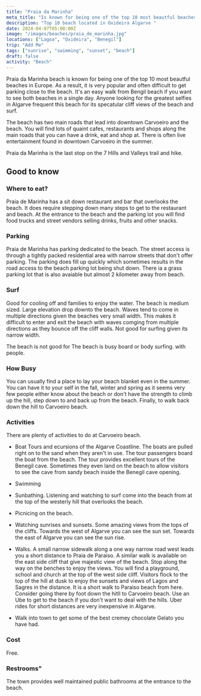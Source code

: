 ```yaml
---
title: "Praia da Marinha"
meta_title: "Is known for being one of the top 10 most beautful beaches in Europe."
description: "Top 10 beach located in Oxideira Algarve "
date: 2024-04-07T05:00:00Z
image: "/images/beaches/praia_de_marinha.jpg"
locations: ["Lagoa", "Oxideira", "Benegil"]
trip: "Add Me"
tags: ["sunrise", "swimming", "sunset", "beach"]
draft: false
activity: "Beach"
---
```


Praia da Marinha beach is known for being one of the top 10 most beautful beaches in Europe.   As a result, it is very popular and often difficult to get parking close to the beach. It's an easy walk from Bengil beach if you want to see both beaches in a single day.  Anyone looking for the greatest selfies in Algarve frequent this beach for its specatular cliff views of the beach and surf.  

The beach has two main roads that lead into downtown Carvoeiro and the beach.  You will find lots of quaint cafes, restaurants and shops along the main roads that you can have a drink, eat and shop at.   There is often live entertainment found in downtown Carvoeiro in the summer.

Praia da Marinha is the last stop on the 7 Hills and Valleys trail and hike.  


## Good to know

### Where to eat?

Praia de Marinha has a sit down restaurant and bar that overlooks the beach.  It does require stepping down many steps to get to the restaurant and beach.  At the entrance to the beach and the parking lot you will find food trucks and street vendors selling drinks, fruits and other snacks.


### Parking

Praia de Marinha has parking dedicated to the beach. The street access is through a tightly packed residential area with narrow streets that don't offer parking.  The parking does fill up quickly which sometimes results in the road access to the beach parking lot being shut down.  There ia a grass parking lot that is also avaiable but almost 2 kilometer away from beach.


### Surf

Good for cooling off and families to enjoy the water.   The beach is  medium sized.   Large elevation drop downto the beach.  Waves tend to come in multiple directions given the beaches very small width.  This makes it difficult to enter and exit the beach with waves comging from multiple directions as they bounce off the cliff walls. Not good for surfing given its narrow width.

The beach is not good for The beach is busy board or body surfing. with people.

### How Busy

You can usually find a place to lay your beach blanket even in the summer.  You can have it to your self in the fall, winter and spring as it seems very few people either know about the beach or don't have the strength to climb up the hill, step down to and back up from the beach. Finally, to walk back down the hill to Carvoeiro beach.


### Activities

There are plenty of activities to do at Carvoeiro beach.

- Boat Tours and ecursions of the Algarve Coastline.  The boats are pulled right on to the sand when they aren't in use.  The tour passengers board the boat from the beach. The tour provides excellent tours of the Benegil cave.  Sometimes they even land on the beach to allow visitors to see the cave from sandy beach inside the Benegil cave opening. 

- Swimming

- Sunbathing. Listening and watching to surf come into the beach from at the top of the westerly hill that overlooks the beach.

- Picnicing on the beach. 

- Watching sunrises and sunsets. Some amazing views from the tops of the cliffs. Towards the west of Algarve you can see the sun set.   Towards the east of Algarve you can see the sun rise.  

- Walks. A small narrow sidewalk along a one way narrow road west leads you a short distance to Praia de Paraiso.  A similar walk is available on the east side cliff that give majestic view of the beach. Stop along the way on the benches to enjoy the views. You will find a playground, school and church at the top of the west side cliff.   Visitors flock to the top of the hill at dusk to enjoy the sunsets and views of Lagos and Sagres in the distance.  It is a short walk to Paraiso beach from here.  Consider going there by foot down the hitll to Carvoeiro beach.  Use an Ube to get to the beach if you don't want to deal with the hills.   Uber rides for short distances are very inexpensive in Algarve.

- Walk into town to get some of the best cremey chocolate Gelato you have had.


### Cost

Free.


### Restrooms"

The town provides well maintained public bathrooms at the entrance to the beach. 